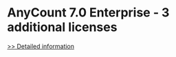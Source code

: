 # AnyCount 7.0 Enterprise - 3 additional licenses
[>> Detailed information](https://secure.shareit.com/shareit/product.html?productid=300340535&affiliateid=200057808)